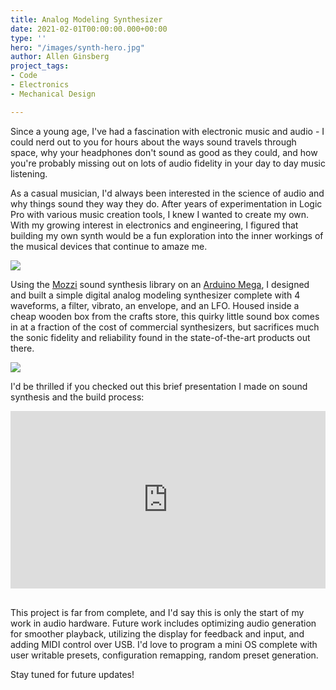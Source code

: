 ```yaml
---
title: Analog Modeling Synthesizer
date: 2021-02-01T00:00:00.000+00:00
type: ''
hero: "/images/synth-hero.jpg"
author: Allen Ginsberg
project_tags:
- Code
- Electronics
- Mechanical Design

---
```

Since a young age, I've had a fascination with electronic music and audio - I could nerd out to you for hours about the ways sound travels through space, why your headphones don't sound as good as they could, and how you're probably missing out on lots of audio fidelity in your day to day music listening.

As a casual musician, I'd always been interested in the science of audio and why things sound they way they do. After years of experimentation in Logic Pro with various music creation tools, I knew I wanted to create my own. With my growing interest in electronics and engineering, I figured that building my own synth would be a fun exploration into the inner workings of the musical devices that continue to amaze me.

![](/images/synth-1-s-copy.jpg)

Using the [Mozzi](https://sensorium.github.io/Mozzi/) sound synthesis library on an [Arduino Mega](https://store.arduino.cc/usa/mega-2560-r3), I designed and built a simple digital analog modeling synthesizer complete with 4 waveforms, a filter, vibrato, an envelope, and an LFO. Housed inside a cheap wooden box from the crafts store, this quirky little sound box comes in at a fraction of the cost of commercial synthesizers, but sacrifices much the sonic fidelity and reliability found in the state-of-the-art products out there.

![](/images/synth-2.jpg)

I'd be thrilled if you checked out this brief presentation I made on sound synthesis and the build process:

<div>
<div style="position:relative;padding-top:56.25%;">
<iframe src="https://docs.google.com/presentation/d/e/2PACX-1vS-mpK0e4ZErw582ndguATDY4TfpFGlfao0bSU5eKwLv8crZvyeopRxYaiwYD1IpnGmK8W1GwCS8Qkl/embed?start=true&loop=true&delayms=5000" frameborder="0" allowfullscreen
style="position:absolute;top:0;left:0;width:100%;height:100%;"></iframe>
</div>
</div>
<br>

This project is far from complete, and I'd say this is only the start of my work in audio hardware. Future work includes optimizing audio generation for smoother playback, utilizing the display for feedback and input, and adding MIDI control over USB. I'd love to program a mini OS complete with user writable presets, configuration remapping, random preset generation.

Stay tuned for future updates!